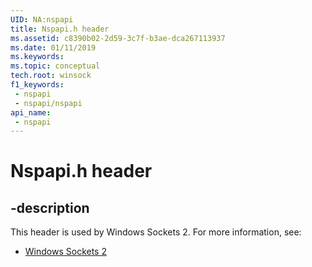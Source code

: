 ```yaml
---
UID: NA:nspapi
title: Nspapi.h header
ms.assetid: c8390b02-2d59-3c7f-b3ae-dca267113937
ms.date: 01/11/2019
ms.keywords: 
ms.topic: conceptual
tech.root: winsock
f1_keywords:
 - nspapi
 - nspapi/nspapi
api_name:
 - nspapi
---
```


# Nspapi.h header


## -description

This header is used by Windows Sockets 2. For more information, see:

- [Windows Sockets 2](../_winsock/index.md)

